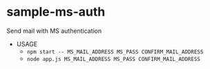 # sample-ms-auth
Send mail with MS authentication

- USAGE
  - `npm start -- MS_MAIL_ADDRESS MS_PASS CONFIRM_MAIL_ADDRESS`
  - `node app.js MS_MAIL_ADDRESS MS_PASS CONFIRM_MAIL_ADDRESS`
